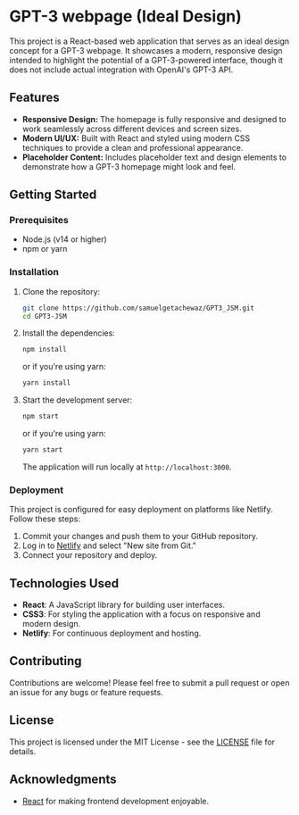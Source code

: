 # GPT-3 webpage (Ideal Design)

This project is a React-based web application that serves as an ideal design concept for a GPT-3 webpage. It showcases a modern, responsive design intended to highlight the potential of a GPT-3-powered interface, though it does not include actual integration with OpenAI's GPT-3 API.

## Features

- **Responsive Design:** The homepage is fully responsive and designed to work seamlessly across different devices and screen sizes.
- **Modern UI/UX:** Built with React and styled using modern CSS techniques to provide a clean and professional appearance.
- **Placeholder Content:** Includes placeholder text and design elements to demonstrate how a GPT-3 homepage might look and feel.

## Getting Started

### Prerequisites

- Node.js (v14 or higher)
- npm or yarn

### Installation

1. Clone the repository:

    ```bash
    git clone https://github.com/samuelgetachewaz/GPT3_JSM.git
    cd GPT3-JSM
    ```

2. Install the dependencies:

    ```bash
    npm install
    ```

    or if you're using yarn:

    ```bash
    yarn install
    ```

3. Start the development server:

    ```bash
    npm start
    ```

    or if you're using yarn:

    ```bash
    yarn start
    ```

   The application will run locally at `http://localhost:3000`.

### Deployment

This project is configured for easy deployment on platforms like Netlify. Follow these steps:

1. Commit your changes and push them to your GitHub repository.
2. Log in to [Netlify](https://app.netlify.com/) and select "New site from Git."
3. Connect your repository and deploy.

## Technologies Used

- **React**: A JavaScript library for building user interfaces.
- **CSS3**: For styling the application with a focus on responsive and modern design.
- **Netlify**: For continuous deployment and hosting.

## Contributing

Contributions are welcome! Please feel free to submit a pull request or open an issue for any bugs or feature requests.

## License

This project is licensed under the MIT License - see the [LICENSE](LICENSE) file for details.

## Acknowledgments

- [React](https://reactjs.org/) for making frontend development enjoyable.

